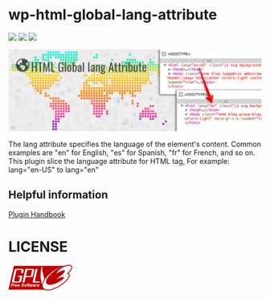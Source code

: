 # wp-html-global-lang-attribute

[![](https://github.com/reatlat/wp-html-global-lang-attribute/actions/workflows/main.yml/badge.svg)](https://github.com/reatlat/wp-html-global-lang-attribute/actions/workflows/main.yml)
[![](https://img.shields.io/badge/release-1.0.4-green.svg)](https://github.com/reatlat/wp-html-global-lang-attribute/releases/tag/v1.0.4)
[![](https://img.shields.io/badge/Tested%20up%20to-WP%206.0-blue.svg?logo=wordpress)](https://wordpress.org/)

<img src="./includes/banner-1544x500.png">

The lang attribute specifies the language of the element's content.
Common examples are "en" for English, "es" for Spanish, "fr" for French, and so on.
This plugin slice the language attribute for HTML tag, For example: lang="en-US" to lang="en"

## Helpful information
[Plugin Handbook](https://developer.wordpress.org/plugins/wordpress-org/how-to-use-subversion/)

# LICENSE
[![GNU GPL v3.0](./includes/gplv3-127x51.png)](./LICENSE)
